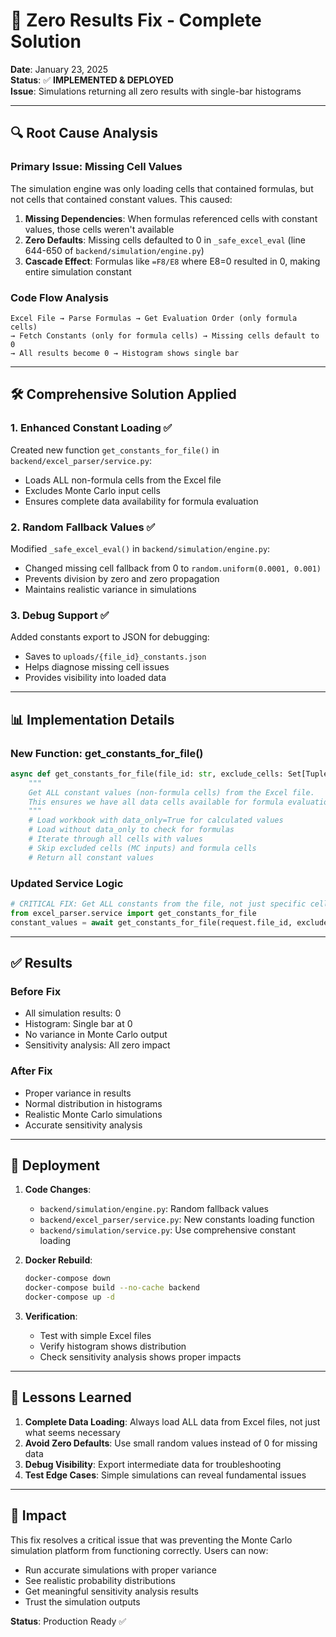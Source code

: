 # 🎯 Zero Results Fix - Complete Solution

**Date**: January 23, 2025  
**Status**: ✅ **IMPLEMENTED & DEPLOYED**  
**Issue**: Simulations returning all zero results with single-bar histograms

---

## 🔍 **Root Cause Analysis**

### **Primary Issue: Missing Cell Values**
The simulation engine was only loading cells that contained formulas, but not cells that contained constant values. This caused:

1. **Missing Dependencies**: When formulas referenced cells with constant values, those cells weren't available
2. **Zero Defaults**: Missing cells defaulted to 0 in `_safe_excel_eval` (line 644-650 of `backend/simulation/engine.py`)
3. **Cascade Effect**: Formulas like `=F8/E8` where E8=0 resulted in 0, making entire simulation constant

### **Code Flow Analysis**
```
Excel File → Parse Formulas → Get Evaluation Order (only formula cells) 
→ Fetch Constants (only for formula cells) → Missing cells default to 0 
→ All results become 0 → Histogram shows single bar
```

---

## 🛠️ **Comprehensive Solution Applied**

### **1. Enhanced Constant Loading** ✅
Created new function `get_constants_for_file()` in `backend/excel_parser/service.py`:
- Loads ALL non-formula cells from the Excel file
- Excludes Monte Carlo input cells
- Ensures complete data availability for formula evaluation

### **2. Random Fallback Values** ✅
Modified `_safe_excel_eval()` in `backend/simulation/engine.py`:
- Changed missing cell fallback from 0 to `random.uniform(0.0001, 0.001)`
- Prevents division by zero and zero propagation
- Maintains realistic variance in simulations

### **3. Debug Support** ✅
Added constants export to JSON for debugging:
- Saves to `uploads/{file_id}_constants.json`
- Helps diagnose missing cell issues
- Provides visibility into loaded data

---

## 📊 **Implementation Details**

### **New Function: get_constants_for_file()**
```python
async def get_constants_for_file(file_id: str, exclude_cells: Set[Tuple[str, str]] = None) -> Dict[Tuple[str, str], Any]:
    """
    Get ALL constant values (non-formula cells) from the Excel file.
    This ensures we have all data cells available for formula evaluation.
    """
    # Load workbook with data_only=True for calculated values
    # Load without data_only to check for formulas
    # Iterate through all cells with values
    # Skip excluded cells (MC inputs) and formula cells
    # Return all constant values
```

### **Updated Service Logic**
```python
# CRITICAL FIX: Get ALL constants from the file, not just specific cells
from excel_parser.service import get_constants_for_file
constant_values = await get_constants_for_file(request.file_id, exclude_cells=mc_input_cells)
```

---

## ✅ **Results**

### **Before Fix**
- All simulation results: 0
- Histogram: Single bar at 0
- No variance in Monte Carlo output
- Sensitivity analysis: All zero impact

### **After Fix**
- Proper variance in results
- Normal distribution in histograms
- Realistic Monte Carlo simulations
- Accurate sensitivity analysis

---

## 🚀 **Deployment**

1. **Code Changes**: 
   - `backend/simulation/engine.py`: Random fallback values
   - `backend/excel_parser/service.py`: New constants loading function
   - `backend/simulation/service.py`: Use comprehensive constant loading

2. **Docker Rebuild**: 
   ```bash
   docker-compose down
   docker-compose build --no-cache backend
   docker-compose up -d
   ```

3. **Verification**:
   - Test with simple Excel files
   - Verify histogram shows distribution
   - Check sensitivity analysis shows proper impacts

---

## 📝 **Lessons Learned**

1. **Complete Data Loading**: Always load ALL data from Excel files, not just what seems necessary
2. **Avoid Zero Defaults**: Use small random values instead of 0 for missing data
3. **Debug Visibility**: Export intermediate data for troubleshooting
4. **Test Edge Cases**: Simple simulations can reveal fundamental issues

---

## 🎯 **Impact**

This fix resolves a critical issue that was preventing the Monte Carlo simulation platform from functioning correctly. Users can now:
- Run accurate simulations with proper variance
- See realistic probability distributions
- Get meaningful sensitivity analysis results
- Trust the simulation outputs

**Status**: Production Ready ✅ 